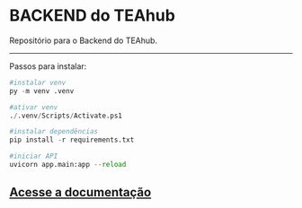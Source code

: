 # BACKEND do TEAhub

Repositório para o Backend do TEAhub.

---

Passos para instalar:

```python
#instalar venv
py -m venv .venv

#ativar venv
./.venv/Scripts/Activate.ps1

#instalar dependências
pip install -r requirements.txt

#iniciar API
uvicorn app.main:app --reload
```
## [Acesse a documentação](http://127.0.0.1:8000/docs)
